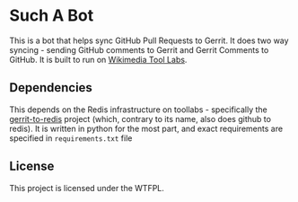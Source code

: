 # Such A Bot #

This is a bot that helps sync GitHub Pull Requests to Gerrit. It does
two way syncing - sending GitHub comments to Gerrit and Gerrit Comments
to GitHub. It is built to run on [Wikimedia Tool Labs][1].

## Dependencies ##

This depends on the Redis infrastructure on toollabs - specifically the
[gerrit-to-redis][2] project (which, contrary to its name, also does
github to redis). It is written in python for the most part, and
exact requirements are specified in `requirements.txt` file

## License ##

This project is licensed under the WTFPL.

[1]: http://tools.wmflabs.org
[2]: http://github.com/wikimedia/labs-tools-gerrit-to-redis
